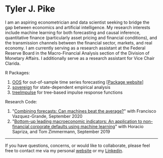 # Tyler J. Pike 

I am an aspiring econometrician and data scientist seeking to bridge the gap between economics and artificial intelligence. My research interests include machine learning for both forecasting and causal inference, quantitative finance (particularly asset pricing and financial conditions),  and the transmission channels between the financial sector, markets, and real economy. I am currently serving as a research assistant at the Federal Reserve Board in the Macro-Financial Analysis section of the Division of Monetary Affairs. I additionally serve as a research assistant for Vice Chair Clarida.

R Packages:  
1. [OOS](https://github.com/tylerJPike/OOS) for out-of-sample time series forecasting  [[Package website](https://tylerjpike.github.io/OOS/)]
2. [sovereign](https://github.com/tylerJPike/sovereign) for state-dependent empirical analysis
3. [treeImpulse](https://github.com/tylerJPike/treeImpulses) for tree-based impulse response functions

Research Code: 
1. "[Combining forecasts: Can machines beat the average?](https://github.com/tylerJPike/)" with Francisco Vazquez-Grande, September 2020
2. "[Bottom-up leading macroeconomic indicators: An application to non-financial corporate defaults using machine learning](https://github.com/tylerJPike/BottomUpMacroIndicators)" with   Horacio Sapriza, and Tom Zimmermann, September 2019

---
If you have questions, concerns, or would like to collaborate, please feel free to contact me via my personal [website](https://tylerjpike.github.io/) or my [Linkedin](https://www.linkedin.com/in/tyler-j-pike/).
